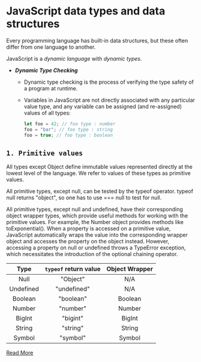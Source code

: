 # JavaScript data types and data structures

Every programming language has built-in data structures, but these often differ from one language to another.

JavaScript is a _dynamic language_ with _dynamic types_.

- **_Dynamic Type Checking_**

  - Dynamic type checking is the process of verifying the type safety of a program at runtime.
  - Variables in JavaScript are not directly associated with any particular value type, and any variable can be assigned (and re-assigned) values of all types:

    ```js
    let foo = 42; // foo type : number
    foo = "bar"; // foo type : string
    foo = true; // foo type : boolean
    ```

## `1. Primitive values`

All types except Object define immutable values represented directly at the lowest level of the language. We refer to values of these types as primitive values.

All primitive types, except null, can be tested by the typeof operator. typeof null returns "object", so one has to use === null to test for null.

All primitive types, except null and undefined, have their corresponding object wrapper types, which provide useful methods for working with the primitive values. For example, the Number object provides methods like toExponential(). When a property is accessed on a primitive value, JavaScript automatically wraps the value into the corresponding wrapper object and accesses the property on the object instead. However, accessing a property on null or undefined throws a TypeError exception, which necessitates the introduction of the optional chaining operator.

|   Type    | **`typeof` return value** | Object Wrapper |
| :-------: | :-----------------------: | :------------: |
|   Null    |         "Object"          |      N/A       |
| Undefined |        "undefined"        |      N/A       |
|  Boolean  |         "boolean"         |    Boolean     |
|  Number   |         "number"          |     Number     |
|  BigInt   |         "bigint"          |     BigInt     |
|  String   |         "string"          |     String     |
|  Symbol   |         "symbol"          |     Symbol     |

[Read More](<https://github.com/laxmankrishnamurti/Data-Structure-And-Algorithms-JS/tree/main/01-SammieBae(Reference%20Book)/Let's%20Start%20from%20scratch>)
